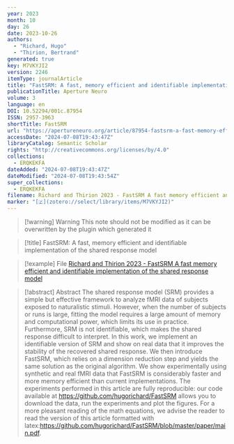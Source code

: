 ```yaml
---
year: 2023
month: 10
day: 26
date: 2023-10-26
authors:
  - "Richard, Hugo"
  - "Thirion, Bertrand"
generated: true
key: M7VKYJI2
version: 2246
itemType: journalArticle
title: "FastSRM: A fast, memory efficient and identifiable implementation of the shared response model"
publicationTitle: Aperture Neuro
volume: 3
language: en
DOI: 10.52294/001c.87954
ISSN: 2957-3963
shortTitle: FastSRM
url: "https://apertureneuro.org/article/87954-fastsrm-a-fast-memory-efficient-and-identifiable-implementation-of-the-shared-response-model"
accessDate: "2024-07-08T19:43:47Z"
libraryCatalog: Semantic Scholar
rights: "http://creativecommons.org/licenses/by/4.0"
collections:
  - ERQKEKFA
dateAdded: "2024-07-08T19:43:47Z"
dateModified: "2024-07-08T19:43:54Z"
super_collections:
  - ERQKEKFA
filename: Richard and Thirion 2023 - FastSRM A fast memory efficient and identifiable implementation of the shared response model
marker: "[🇿](zotero://select/library/items/M7VKYJI2)"
---
```


>[!warning] Warning
> This note should not be modified as it can be overwritten by the plugin which generated it

> [!title] FastSRM: A fast, memory efficient and identifiable implementation of the shared response model

> [!example] File
> [Richard and Thirion 2023 - FastSRM A fast memory efficient and identifiable implementation of the shared response model](Richard%20and%20Thirion%202023%20-%20FastSRM%20A%20fast%20memory%20efficient%20and%20identifiable%20implementation%20of%20the%20shared%20response%20model.pdf)

> [!abstract] Abstract
> The shared response model (SRM) provides a simple but effective framework to analyze fMRI data of subjects exposed to naturalistic stimuli. However, when the number of subjects or runs is large, fitting the model requires a large amount of memory and computational power, which limits its use in practice. Furthermore, SRM is not identifiable, which makes the shared response difficult to interpret. In this work, we implement an identifiable version of SRM and show on real data that it improves the stability of the recovered shared response. We then introduce FastSRM, which relies on a dimension reduction step and yields the same solution as the original algorithm. We show experimentally using synthetic and real fMRI data that FastSRM is considerably faster and more memory efficient than current implementations. The experiments performed in this article are fully reproducible: our code available at https://github.com/hugorichard/FastSRM allows you to download the data, run the experiments and plot the figures. For a more pleasant reading of the math equations, we advise the reader to read the version of this article formatted with latex:https://github.com/hugorichard/FastSRM/blob/master/paper/main.pdf.

